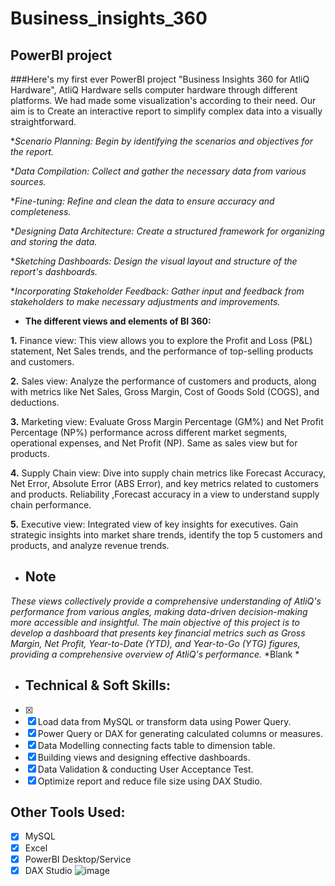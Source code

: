 # Business_insights_360
## PowerBI project
###Here's my first ever PowerBI project "Business Insights 360 for AtliQ Hardware", AtliQ Hardware sells computer hardware through different platforms. We had made some visualization's according to their need. Our aim is to Create an interactive report to simplify complex data into a visually straightforward.

**Scenario Planning: Begin by identifying the scenarios and objectives for the report.*

**Data Compilation: Collect and gather the necessary data from various sources.*

**Fine-tuning: Refine and clean the data to ensure accuracy and completeness.*

**Designing Data Architecture: Create a structured framework for organizing and storing the data.*

**Sketching Dashboards: Design the visual layout and structure of the report's dashboards.*

**Incorporating Stakeholder Feedback: Gather input and feedback from stakeholders to make necessary adjustments and improvements.*


- **The different views and elements of BI 360:**
 
**1.** Finance view: This view allows you to explore the Profit and Loss (P&L) statement, Net Sales trends, and the performance of top-selling products and customers.
  
**2.** Sales view: Analyze the performance of customers and products, along with metrics like Net Sales, Gross Margin, Cost of Goods Sold (COGS), and deductions.

**3.** Marketing view: Evaluate Gross Margin Percentage (GM%) and Net Profit Percentage (NP%) performance across different market segments, operational expenses, and Net Profit (NP). Same as sales view but for products.    

**4.** Supply Chain view: Dive into supply chain metrics like Forecast Accuracy, Net Error, Absolute Error (ABS Error), and key metrics related to customers and products. Reliability ,Forecast accuracy in a view to understand supply chain performance.

**5.** Executive view: Integrated view of key insights for executives. Gain strategic insights into market share trends, identify the top 5 customers and products, and analyze revenue trends.
- ## Note
*These views collectively provide a comprehensive understanding of AtliQ's performance from various angles, making data-driven decision-making more accessible and insightful.*
*The main objective of this project is to develop a dashboard that presents key financial metrics such as Gross Margin, Net Profit, Year-to-Date (YTD), and Year-to-Go (YTG) figures, providing a comprehensive overview of AtliQ's performance.*
*Blank *
- ## Technical & Soft Skills:
- [x]   
- [x]   Load data from MySQL or transform data using Power Query.
- [x]   Power Query or DAX for generating calculated columns or measures.
- [x]   Data Modelling connecting facts table to dimension table.
- [x]   Building views and designing effective dashboards.
- [x]   Data Validation & conducting User Acceptance Test.
- [x]   Optimize report and reduce file size using DAX Studio.

## Other Tools Used:
- [x]   MySQL
- [x]   Excel
- [x]   PowerBI Desktop/Service
- [x]   DAX Studio
![image](https://github.com/kaushikdubey/Business_insights_360/assets/140951461/e6e0346c-7c67-46d5-9313-e6633bbbae3a)
